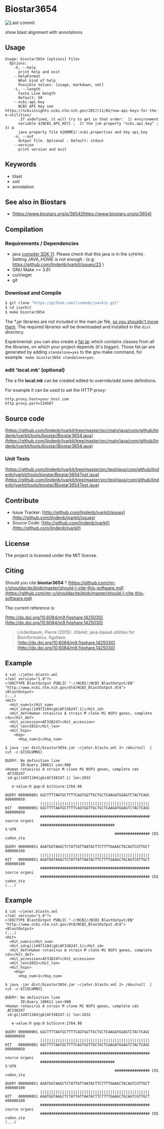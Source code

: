 # Biostar3654

![Last commit](https://img.shields.io/github/last-commit/lindenb/jvarkit.png)

show blast alignment with annotations


## Usage

```
Usage: biostar3654 [options] Files
  Options:
    -h, --help
      print help and exit
    --helpFormat
      What kind of help
      Possible Values: [usage, markdown, xml]
    -L, --length
      Fasta Line kength
      Default: 50
    --ncbi-api-key
      NCBI API Key see https://ncbiinsights.ncbi.nlm.nih.gov/2017/11/02/new-api-keys-for-the-e-utilities/ 
      .If undefined, it will try to get in that order:  1) environment 
      variable ${NCBI_API_KEY} ;  2) the jvm property "ncbi.api.key" ;	3) A 
      java property file ${HOME}/.ncbi.properties and key api_key
    -o, --out
      Output file. Optional . Default: stdout
    --version
      print version and exit

```


## Keywords

 * blast
 * xml
 * annotation



## See also in Biostars

 * [https://www.biostars.org/p/3654](https://www.biostars.org/p/3654)


## Compilation

### Requirements / Dependencies

* java [compiler SDK 11](https://jdk.java.net/11/). Please check that this java is in the `${PATH}`. Setting JAVA_HOME is not enough : (e.g: https://github.com/lindenb/jvarkit/issues/23 )
* GNU Make >= 3.81
* curl/wget
* git


### Download and Compile

```bash
$ git clone "https://github.com/lindenb/jvarkit.git"
$ cd jvarkit
$ make biostar3654
```

The *.jar libraries are not included in the main jar file, [so you shouldn't move them](https://github.com/lindenb/jvarkit/issues/15#issuecomment-140099011 ).
The required libraries will be downloaded and installed in the `dist` directory.

Experimental: you can also create a [fat jar](https://stackoverflow.com/questions/19150811/) which contains classes from all the libraries, on which your project depends (it's bigger). Those fat-jar are generated by adding `standalone=yes` to the gnu make command, for example ` make biostar3654 standalone=yes`.

### edit 'local.mk' (optional)

The a file **local.mk** can be created edited to override/add some definitions.

For example it can be used to set the HTTP proxy:

```
http.proxy.host=your.host.com
http.proxy.port=124567
```
## Source code 

[https://github.com/lindenb/jvarkit/tree/master/src/main/java/com/github/lindenb/jvarkit/tools/biostar/Biostar3654.java](https://github.com/lindenb/jvarkit/tree/master/src/main/java/com/github/lindenb/jvarkit/tools/biostar/Biostar3654.java)

### Unit Tests

[https://github.com/lindenb/jvarkit/tree/master/src/test/java/com/github/lindenb/jvarkit/tools/biostar/Biostar3654Test.java](https://github.com/lindenb/jvarkit/tree/master/src/test/java/com/github/lindenb/jvarkit/tools/biostar/Biostar3654Test.java)


## Contribute

- Issue Tracker: [http://github.com/lindenb/jvarkit/issues](http://github.com/lindenb/jvarkit/issues)
- Source Code: [http://github.com/lindenb/jvarkit](http://github.com/lindenb/jvarkit)

## License

The project is licensed under the MIT license.

## Citing

Should you cite **biostar3654** ? [https://github.com/mr-c/shouldacite/blob/master/should-I-cite-this-software.md](https://github.com/mr-c/shouldacite/blob/master/should-I-cite-this-software.md)

The current reference is:

[http://dx.doi.org/10.6084/m9.figshare.1425030](http://dx.doi.org/10.6084/m9.figshare.1425030)

> Lindenbaum, Pierre (2015): JVarkit: java-based utilities for Bioinformatics. figshare.
> [http://dx.doi.org/10.6084/m9.figshare.1425030](http://dx.doi.org/10.6084/m9.figshare.1425030)


## Example

```
$ cat ~/jeter.blastn.xml 
<?xml version="1.0"?>
<!DOCTYPE BlastOutput PUBLIC "-//NCBI//NCBI BlastOutput/EN" "http://www.ncbi.nlm.nih.gov/dtd/NCBI_BlastOutput.dtd">
<BlastOutput>
(...)
<Hit>
  <Hit_num>1</Hit_num>
  <Hit_id>gi|14971104|gb|AF338247.1|</Hit_id>
  <Hit_def>Human rotavirus A strain M clone M1 NSP3 genes, complete cds</Hit_def>
  <Hit_accession>AF338247</Hit_accession>
  <Hit_len>2032</Hit_len>
  <Hit_hsps>
    <Hsp>
      <Hsp_num>1</Hsp_num>
```

```
$ java -jar dist/biostar3654.jar ~/jeter.blastn.xml 2> /dev/null  | cut -c-${COLUMNS} 

QUERY: No definition line
       ID:Query_186611 Len:980
>Human rotavirus A strain M clone M1 NSP3 genes, complete cds
 AF338247
 id:gi|14971104|gb|AF338247.1| len:2032

   e-value:0 gap:0 bitScore:1764.98

QUERY 000000001 GGCTTTTAATGCTTTTCAGTGGTTGCTGCTCAAGATGGAGTCTACTCAGC 000000050
                ||||||||||||||||||||||||||||||||||||||||||||||||||
HIT   000000001 GGCTTTTAATGCTTTTCAGTGGTTGCTGCTCAAGATGGAGTCTACTCAGC 000000050
                ################################################## source organi
                ##################################                 5'UTR
                                                  ################ CDS codon_sta

QUERY 000000051 AGATGGTAAGCTCTATTATTAATACTTCTTTTGAAGCTGCAGTCGTTGCT 000000100
                ||||||||||||||||||||||||||||||||||||||||||||||||||
HIT   000000051 AGATGGTAAGCTCTATTATTAATACTTCTTTTGAAGCTGCAGTCGTTGCT 000000100
                ################################################## source organi
                ################################################## CDS codon_sta
(...)

```


## Example

```
$ cat ~/jeter.blastn.xml 
<?xml version="1.0"?>
<!DOCTYPE BlastOutput PUBLIC "-//NCBI//NCBI BlastOutput/EN" "http://www.ncbi.nlm.nih.gov/dtd/NCBI_BlastOutput.dtd">
<BlastOutput>
(...)
<Hit>
  <Hit_num>1</Hit_num>
  <Hit_id>gi|14971104|gb|AF338247.1|</Hit_id>
  <Hit_def>Human rotavirus A strain M clone M1 NSP3 genes, complete cds</Hit_def>
  <Hit_accession>AF338247</Hit_accession>
  <Hit_len>2032</Hit_len>
  <Hit_hsps>
    <Hsp>
      <Hsp_num>1</Hsp_num>
```

```
$ java -jar dist/biostar3654.jar ~/jeter.blastn.xml 2> /dev/null  | cut -c-${COLUMNS} 

QUERY: No definition line
       ID:Query_186611 Len:980
>Human rotavirus A strain M clone M1 NSP3 genes, complete cds
 AF338247
 id:gi|14971104|gb|AF338247.1| len:2032

   e-value:0 gap:0 bitScore:1764.98

QUERY 000000001 GGCTTTTAATGCTTTTCAGTGGTTGCTGCTCAAGATGGAGTCTACTCAGC 000000050
                ||||||||||||||||||||||||||||||||||||||||||||||||||
HIT   000000001 GGCTTTTAATGCTTTTCAGTGGTTGCTGCTCAAGATGGAGTCTACTCAGC 000000050
                ################################################## source organi
                ##################################                 5'UTR
                                                  ################ CDS codon_sta

QUERY 000000051 AGATGGTAAGCTCTATTATTAATACTTCTTTTGAAGCTGCAGTCGTTGCT 000000100
                ||||||||||||||||||||||||||||||||||||||||||||||||||
HIT   000000051 AGATGGTAAGCTCTATTATTAATACTTCTTTTGAAGCTGCAGTCGTTGCT 000000100
                ################################################## source organi
                ################################################## CDS codon_sta
(...)
```


